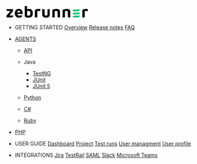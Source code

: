 <!-- docs/_sidebar.md -->

![logo](_media/zebrunner-logo.png)

*  GETTING STARTED
  [Overview](overview/README.md)
  [Release notes](release-notes/README.md)
  [FAQ]()

* [AGENTS]()
    * [API]()
    * Java
        * [TestNG](testNg/README.md)
        * [JUnit](junit4/README.md)
        * [JUnit 5](junit5/README.md)

    * [Python]()
    * [C#]()
    * [Ruby]()
* [PHP]()

* USER GUIDE
 [Dashboard]()
 [Project]()
 [Test runs]()
 [User managment]()
 [User profile]()

* INTEGRATIONS
 [Jira]()
 [TestRail]()
 [SAML]()
 [Slack]()
 [Microsoft Teams]()
